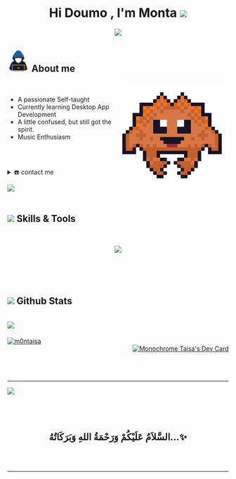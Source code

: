 <h1 align="center"><b>Hi Doumo , I'm Monta </b><img src="https://media.giphy.com/media/hvRJCLFzcasrR4ia7z/giphy.gif" width="35"></h1>

<p align="center">
  <a href="https://github.com/DenverCoder1/readme-typing-svg"><img src="https://readme-typing-svg.herokuapp.com?font=Time+New+Roman&color=d0a08a&size=25&center=true&vCenter=true&width=600&height=100&lines=Assalamu+'Alaikum+Warahmatullah..&hearts;++;Self-taught+Full+Scrap+Developer,;Active+Learner+/+Researcher,;Love+to+learn+new+stuffs..<3"></a>
</p>


	
## <picture><img src = "https://github.com/0xAbdulKhalid/0xAbdulKhalid/raw/main/assets/mdImages/about_me.gif" width = 50px></picture>  **About me**

<picture> <img align="right" src="https://github.com/M0ntaisa/M0ntaisa/blob/main/rust.gif?raw=true" width = 250px></picture>

<br>

- A passionate Self-taught 
- Currently learning Desktop App Development
- A little confused, but still got the spirit.
- Music Enthusiasm

<br><br>

<details>
  <summary>☎️ contact me</summary>
<div>
  <samp>
    <h2 align="left">you can reach me by:</h2>
    <p align="left">
      <br/>
      <a href="mailto:dragonneetoo@gmail.com" target="blank"><img align="center"
         src="https://img.shields.io/badge/gmail-EA4335.svg?style=for-the-badge&logo=gmail&logoColor=white"
         alt="azzar" height="30"/></a>
      <a href="https://wa.me/+628xxxx" target="blank"><img align="center"
         src="https://img.shields.io/badge/whatsapp-4B7F1.svg?style=for-the-badge&logo=whatsapp&logoColor=white"
         alt="azzar" height="30"/></a>
    </p>
  <p align="left">
      <a href="https://instagram.com/md.ham" target="blank"><img align="center"
         src="https://img.shields.io/badge/instagram-%23E4405F.svg?style=for-the-badge&logo=Instagram&logoColor=white"
         alt="azzar" height="30"/></a>
      <a href="https://twitter.com/idm1303" target="blank"><img align="center"
         src="https://img.shields.io/badge/twitter-1DA1F2.svg?style=for-the-badge&logo=twitter&logoColor=white"
         alt="azzar" height="30"/></a>
      <br>
    </p>
  </samp>
</div>
</details>

<img src="https://user-images.githubusercontent.com/73097560/115834477-dbab4500-a447-11eb-908a-139a6edaec5c.gif"><br><br>

## <img src="https://media2.giphy.com/media/QssGEmpkyEOhBCb7e1/giphy.gif?cid=ecf05e47a0n3gi1bfqntqmob8g9aid1oyj2wr3ds3mg700bl&rid=giphy.gif" width ="25"><b> Skills & Tools</b>
<br>

<p align="center">
  <a href="https://skillicons.dev">
    <img src="https://skillicons.dev/icons?i=vscode,html,css,js,php,mysql,bootstrap,tailwind,jquery,nodejs,ts" />
  </a>
</p>


<br>
<br>



<br>


## <img src="https://media.giphy.com/media/iY8CRBdQXODJSCERIr/giphy.gif" width="35"><b> Github Stats </b>
<br>

<div align="left">

<a href="https://github.com/m0ntaisa/">
  <img src="https://github-readme-stats.vercel.app/api?username=m0ntaisa&include_all_commits=true&count_private=true&show_icons=true&line_height=20&title_color=D0A08A&icon_color=2234AE&text_color=D3D3D3&bg_color=0,000000,130F40" width="450" /> <br> <br>
  <img src="https://github-readme-stats.vercel.app/api/top-langs?username=m0ntaisa&show_icons=true&locale=en&layout=compact&line_height=20&title_color=D0A08A&icon_color=2234AE&text_color=D3D3D3&bg_color=0,000000,130F40" width="375"  alt="m0ntaisa"/>

</a>
</div>

<div align="right">
  <a href="https://app.daily.dev/m0ntaisa"><img src="https://api.daily.dev/devcards/463fb8cb1d344e3a94c33c7fdb3ed2df.png?r=0nq" width="400" alt="Monochrome Taisa's Dev Card"/></a>
</div>

<br>
<br>
<br>

-----

<img src="https://user-images.githubusercontent.com/73097560/115834477-dbab4500-a447-11eb-908a-139a6edaec5c.gif"><br><br>
<br>
<br>

<div align='center'>

## <b>السَّلاَمُ عَلَيْكُمْ وَرَحْمَةُ اللهِ وَبَرَكَاتُهُ...✨</b>
	
</div>
<br>
<br>

---
